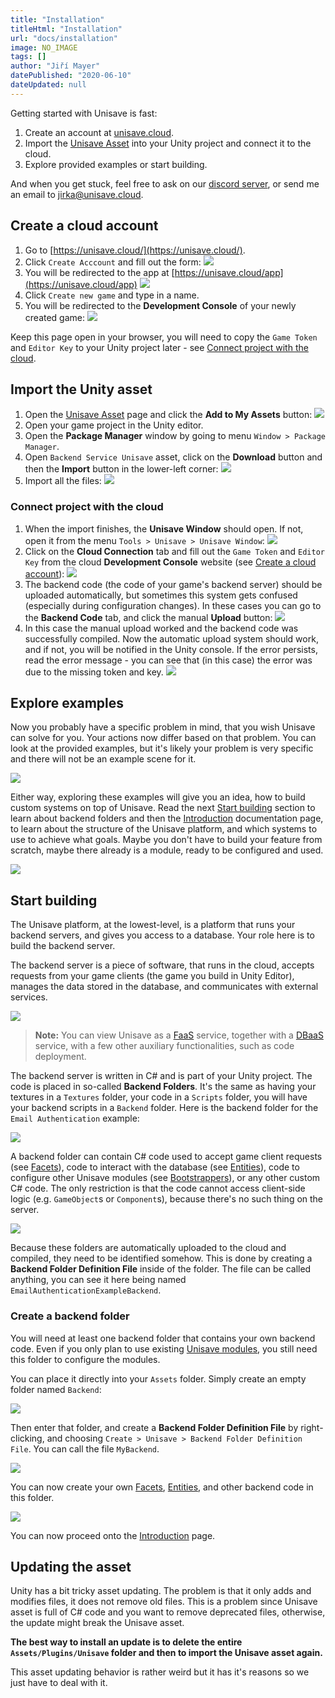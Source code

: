 ```yaml
---
title: "Installation"
titleHtml: "Installation"
url: "docs/installation"
image: NO_IMAGE
tags: []
author: "Jiří Mayer"
datePublished: "2020-06-10"
dateUpdated: null
---
```



Getting started with Unisave is fast:

1. Create an account at [unisave.cloud](https://unisave.cloud).
2. Import the [Unisave Asset](https://assetstore.unity.com/packages/slug/142705) into your Unity project and connect it to the cloud.
3. Explore provided examples or start building.

And when you get stuck, feel free to ask on our [discord server](https://discord.gg/XV696Tp), or send me an email to [jirka@unisave.cloud](mailto:jirka@unisave.cloud).


## Create a cloud account

1. Go to [https://unisave.cloud/](https://unisave.cloud/).
2. Click `Create Acccount` and fill out the form:
    <img src="register-form.png" style="max-width: 350px" class="glightbox">
3. You will be redirected to the app at [https://unisave.cloud/app](https://unisave.cloud/app)
    <img src="your-games-screen.png" class="with-border glightbox">
4. Click `Create new game` and type in a name.
5. You will be redirected to the **Development Console** of your newly created game:
    <img src="development-console-screen.png" class="with-border glightbox">

Keep this page open in your browser, you will need to copy the `Game Token` and `Editor Key` to your Unity project later - see [Connect project with the cloud](#connect-project-with-the-cloud).


## Import the Unity asset

1. Open the [Unisave Asset](https://assetstore.unity.com/packages/slug/142705) page and click the **Add to My Assets** button:
    <img src="asset-store-listing.png" class="with-border glightbox">
2. Open your game project in the Unity editor.
3. Open the **Package Manager** window by going to menu `Window > Package Manager`.
4. Open `Backend Service Unisave` asset, click on the **Download** button and then the **Import** button in the lower-left corner:
    <img src="package-manager-listing.png" class="glightbox">
5. Import all the files:
    <img src="import-dialog.png" class="glightbox">


### Connect project with the cloud

1. When the import finishes, the **Unisave Window** should open. If not, open it from the menu `Tools > Unisave > Unisave Window`:
    <img src="unisave-window.png" class="glightbox">
2. Click on the **Cloud Connection** tab and fill out the `Game Token` and `Editor Key` from the cloud **Development Console** website (see [Create a cloud account](#create-a-cloud-account)):
    <img src="cloud-connection-tab.png" class="glightbox">
3. The backend code (the code of your game's backend server) should be uploaded automatically, but sometimes this system gets confused (especially during configuration changes). In these cases you can go to the **Backend Code** tab, and click the manual **Upload** button:
    <img src="backend-upload-error.png" class="glightbox">
4. In this case the manual upload worked and the backend code was successfully compiled. Now the automatic upload system should work, and if not, you will be notified in the Unity console. If the error persists, read the error message - you can see that (in this case) the error was due to the missing token and key.
    <img src="backend-upload-success.png" class="glightbox">


## Explore examples

Now you probably have a specific problem in mind, that you wish Unisave can solve for you. Your actions now differ based on that problem. You can look at the provided examples, but it's likely your problem is very specific and there will not be an example scene for it.

<img src="unisave-examples.png" class="glightbox">

Either way, exploring these examples will give you an idea, how to build custom systems on top of Unisave. Read the next [Start building](#start-building) section to learn about backend folders and then the [Introduction](../introduction/introduction.md) documentation page, to learn about the structure of the Unisave platform, and which systems to use to achieve what goals. Maybe you don't have to build your feature from scratch, maybe there already is a module, ready to be configured and used.

<img src="email-auth-example.png" class="glightbox">


## Start building

The Unisave platform, at the lowest-level, is a platform that runs your backend servers, and gives you access to a database. Your role here is to build the backend server.

The backend server is a piece of software, that runs in the cloud, accepts requests from your game clients (the game you build in Unity Editor), manages the data stored in the database, and communicates with external services.

<img src="platform-diagram.png" class="glightbox">

> **Note:** You can view Unisave as a [FaaS](https://en.wikipedia.org/wiki/Function_as_a_service) service, together with a [DBaaS](https://en.wikipedia.org/wiki/Cloud_database) service, with a few other auxiliary functionalities, such as code deployment.

The backend server is written in C# and is part of your Unity project. The code is placed in so-called **Backend Folders**. It's the same as having your textures in a `Textures` folder, your code in a `Scripts` folder, you will have your backend scripts in a `Backend` folder. Here is the backend folder for the `Email Authentication` example:

<img src="backend-folder.png" class="glightbox">

A backend folder can contain C# code used to accept game client requests (see [Facets](../facets.md)), code to interact with the database (see [Entities](../entities.md)), code to configure other Unisave modules (see [Bootstrappers](../bootstrapping.md)), or any other custom C# code. The only restriction is that the code cannot access client-side logic (e.g. `GameObject`s or `Component`s), because there's no such thing on the server.

<img src="backend-folder-contents.png" class="glightbox">

Because these folders are automatically uploaded to the cloud and compiled, they need to be identified somehow. This is done by creating a **Backend Folder Definition File** inside of the folder. The file can be called anything, you can see it here being named `EmailAuthenticationExampleBackend`.


### Create a backend folder

You will need at least one backend folder that contains your own backend code. Even if you only plan to use existing [Unisave modules](../modules.md), you still need this folder to configure the modules.

You can place it directly into your `Assets` folder. Simply create an empty folder named `Backend`:

<img src="new-backend-folder.png" class="glightbox">

Then enter that folder, and create a **Backend Folder Definition File** by right-clicking, and choosing `Create > Unisave > Backend Folder Definition File`. You can call the file `MyBackend`.

<img src="create-bfdf-menu.png" class="glightbox">

You can now create your own [Facets](../facets.md), [Entities](../entities.md), and other backend code in this folder.

<img src="new-backend-contents.png" class="glightbox">

You can now proceed onto the [Introduction](../introduction/introduction.md) page.


## Updating the asset

Unity has a bit tricky asset updating. The problem is that it only adds and modifies files, it does not remove old files. This is a problem since Unisave asset is full of C# code and you want to remove deprecated files, otherwise, the update might break the Unisave asset.

**The best way to install an update is to delete the entire `Assets/Plugins/Unisave` folder and then to import the Unisave asset again.**

This asset updating behavior is rather weird but it has it's reasons so we just have to deal with it.

